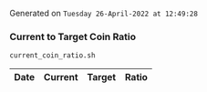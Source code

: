 Generated on `Tuesday 26-April-2022 at 12:49:28`

### Current to Target Coin Ratio
`current_coin_ratio.sh`

Date|Current|Target|Ratio
---|---|---|---
